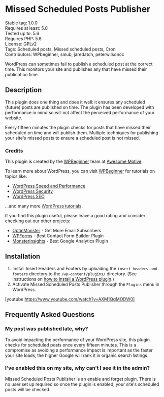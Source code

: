 # Missed Scheduled Posts Publisher

Stable tag: 1.0.0  
Requires at least: 5.0  
Tested up to:      5.6  
Requires PHP:      5.6  
License:           GPLv2  
Tags:              Scheduled posts, Missed scheduled posts, Cron  
Contributors:      WPbeginner, smub, jaredatch, peterwilsoncc

WordPress can sometimes fail to publish a scheduled post at the correct time. This monitors your site and publishes any that have missed their publication time.

## Description

This plugin does one thing and does it well: it ensures any scheduled (future) posts are published on time. The plugin has been developed with performance in mind so will not affect the perceived performance of your website.

Every fifteen minutes the plugin checks for posts that have missed their scheduled on time and will publish them. Multiple techniques for publishing your site's missed posts to ensure a scheduled post is not missed.

### Credits

This plugin is created by the [WPBeginner](https://www.wpbeginner.com/) team at [Awesome Motive](https://awesomemotive.com/).

To learn more about WordPress, you can visit [WPBeginner](https://www.wpbeginner.com/) for tutorials on topics like:

* [WordPress Speed and Performance](https://www.wpbeginner.com/wordpress-performance-speed/)
* [WordPress Security](https://www.wpbeginner.com/wordpress-security/)
* [WordPress SEO](https://www.wpbeginner.com/wordpress-seo/)

...and many more [WordPress tutorials](https://www.wpbeginner.com/category/wp-tutorials/).

If you find this plugin useful, please leave a good rating and consider checking out our other projects:

* [OptinMonster](https://optinmonster.com/) - Get More Email Subscribers
* [WPForms](https://wpforms.com/) - Best Contact Form Builder Plugin
* [MonsterInsights](https://www.monsterinsights.com/) - Best Google Analytics Plugin

## Installation

1. Install Insert Headers and Footers by uploading the `insert-headers-and-footers` directory to the `/wp-content/plugins/` directory. (See instructions on [how to install a WordPress plugin](https://www.wpbeginner.com/beginners-guide/step-by-step-guide-to-install-a-wordpress-plugin-for-beginners/).)
2. Activate Missed Scheduled Posts Publisher through the `Plugins` menu in WordPress.

[youtube https://www.youtube.com/watch?v=AXM1QgMODW0]

## Frequently Asked Questions

### My post was published late, why?

To avoid impacting the performance of your WordPress site, this plugin checks for scheduled posts once every fifteen minutes. This is a compromise as avoiding a performance impact is important as the faster your site loads, the higher Google will rank it in organic search listings.

### I've enabled this on my site, why can't I see it in the admin?

Missed Scheduled Posts Publisher is an enable and forget plugin. There is no user set up required so once the plugin is enabled, your site's scheduled posts will be checked.
